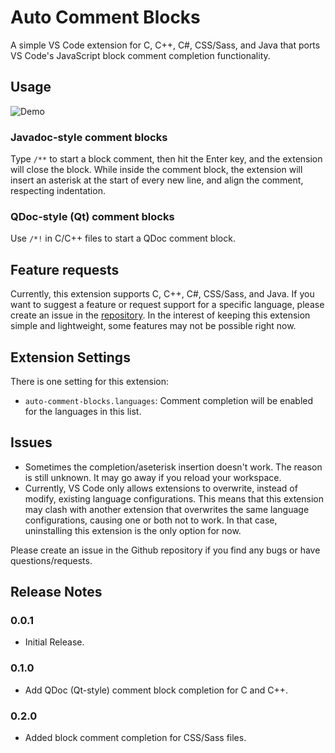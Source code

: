 # Auto Comment Blocks

A simple VS Code extension for C, C++, C#, CSS/Sass, and Java that ports VS Code's JavaScript block comment completion functionality.

## Usage
![Demo](https://raw.githubusercontent.com/kevinkyang/auto-comment-blocks/master/img/demo.gif)

### Javadoc-style comment blocks
Type `/**` to start a block comment, then hit the Enter key, and the extension will close the block. While inside the comment block, the extension will insert an asterisk at the start of every new line, and align the comment, respecting indentation.

### QDoc-style (Qt) comment blocks
Use `/*!` in C/C++ files to start a QDoc comment block.

## Feature requests
Currently, this extension supports C, C++, C#, CSS/Sass, and Java. If you want to suggest a feature or request support for a specific language, please create an issue in the [repository](https://github.com/kevinkyang/auto-comment-blocks/issues). In the interest of keeping this extension simple and lightweight, some features may not be possible right now.

## Extension Settings

There is one setting for this extension:

* `auto-comment-blocks.languages`: Comment completion will be enabled for the languages in this list. 

## Issues

* Sometimes the completion/aseterisk insertion doesn't work. The reason is still unknown. It may go away if you reload your workspace.
* Currently, VS Code only allows extensions to overwrite, instead of modify, existing language configurations. This means that this extension may clash with another extension that overwrites the same language configurations, causing one or both not to work. In that case, uninstalling this extension is the only option for now.

Please create an issue in the Github repository if you find any bugs or have questions/requests.

## Release Notes

### 0.0.1
- Initial Release.

### 0.1.0
- Add QDoc (Qt-style) comment block completion for C and C++.

### 0.2.0
- Added block comment completion for CSS/Sass files.